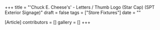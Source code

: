+++
title = "'Chuck E. Cheese's' - Letters / Thumb Logo (Star Cap) (SPT Exterior Signage)"
draft = false
tags = ["Store Fixtures"]
date = ""

[Article]
contributors = []
gallery = []
+++